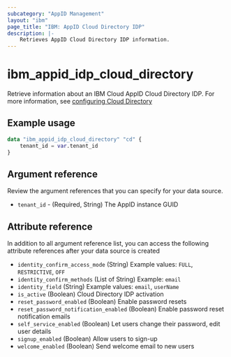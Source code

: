 ```yaml
---
subcategory: "AppID Management"
layout: "ibm"
page_title: "IBM: AppID Cloud Directory IDP"
description: |-
    Retrieves AppID Cloud Directory IDP information.
---
```


# ibm_appid_idp_cloud_directory
Retrieve information about an IBM Cloud AppID Cloud Directory IDP. For more information, see [configuring Cloud Directory](https://cloud.ibm.com/docs/appid?topic=appid-cloud-directory)

## Example usage

```terraform
data "ibm_appid_idp_cloud_directory" "cd" {
    tenant_id = var.tenant_id   
}
```

## Argument reference
Review the argument references that you can specify for your data source.

- `tenant_id` - (Required, String) The AppID instance GUID

## Attribute reference
In addition to all argument reference list, you can access the following attribute references after your data source is created

- `identity_confirm_access_mode` (String) Example values: `FULL`, `RESTRICTIVE`, `OFF`
- `identity_confirm_methods` (List of String) Example: `email`
- `identity_field` (String) Example values: `email`, `userName`
- `is_active` (Boolean) Cloud Directory IDP activation
- `reset_password_enabled` (Boolean) Enable password resets
- `reset_password_notification_enabled` (Boolean) Enable password reset notification emails
- `self_service_enabled` (Boolean) Let users change their password, edit user details
- `signup_enabled` (Boolean) Allow users to sign-up
- `welcome_enabled` (Boolean) Send welcome email to new users
